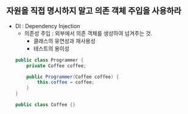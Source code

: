 ## 자원을 직접 명시하지 말고 의존 객체 주입을 사용하라

* DI : Dependency Injection 
    * 의존성 주입 : 외부에서 의존 객체를 생성하여 넘겨주는 것.
        * 클래스의 유연성과 재사용성
        * 테스트의 용이성
    ```java
    public class Programmer {
        private Coffee coffee;

        public Programmer(Coffee coffee) {
            this.coffee = coffee;
        }
    }

    public class Coffee {}

    ```